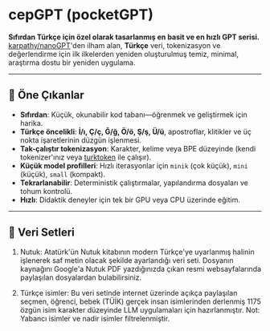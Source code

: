 # cepGPT (pocketGPT)
**Sıfırdan Türkçe için özel olarak tasarlanmış en basit ve en hızlı GPT serisi.**  
[karpathy/nanoGPT](https://github.com/karpathy/nanoGPT)'den ilham alan, **Türkçe** veri, tokenizasyon ve değerlendirme için ilk ilkelerden yeniden oluşturulmuş temiz, minimal, araştırma dostu bir yeniden uygulama.

---

## 🚀 Öne Çıkanlar
- **Sıfırdan**: Küçük, okunabilir kod tabanı—öğrenmek ve geliştirmek için harika.
- **Türkçe öncelikli**: **İ/ı, Ç/ç, Ğ/ğ, Ö/ö, Ş/ş, Ü/ü**, apostroflar, klitikler ve üç nokta işaretlerinin düzgün işlenmesi.
- **Tak-çalıştır tokenizasyon**: Karakter, kelime veya BPE düzeyinde (kendi tokenizer'ınız veya [turktoken](https://github.com/anilyesilkaya/turktoken) ile çalışır).
- **Küçük model profilleri**: Hızlı iterasyonlar için `minik` (çok küçük), `mini` (küçük), `small` (kompakt).
- **Tekrarlanabilir**: Deterministik çalıştırmalar, yapılandırma dosyaları ve tohum kontrolü.
- **Hızlı**: Didaktik deneyler için tek bir GPU veya CPU üzerinde eğitim.

---

## 🚀 Veri Setleri

1. Nutuk: Atatürk'ün Nutuk kitabının modern Türkçe'ye uyarlanmış halinin işlenerek saf metin olacak şekilde ayarlandığı veri seti. Dosyanın kaynağını Google'a Nutuk PDF yazdığınızda çıkan resmi websayfalarında paylaşılan dosyalardan bulabilirsiniz.

2. Türkçe isimler: Bu veri setinde internet üzerinde açıkça paylaşılan seçmen, öğrenci, bebek (TÜİK) gerçek insan isimlerinden derlenmiş 1175 özgün isim karakter düzeyinde LLM uygulamaları için hazırlanmıştır. Not: Yabancı isimler ve nadir isimler filtrelenmiştir.